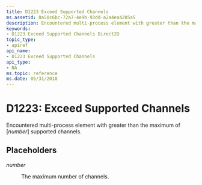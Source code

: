 ```yaml
---
title: D1223 Exceed Supported Channels
ms.assetid: 0a50c6bc-72a7-4e9b-93dd-a2a4ea4285a5
description: Encountered multi-process element with greater than the maximum of supported channels.
keywords:
- D1223 Exceed Supported Channels Direct2D
topic_type:
- apiref
api_name:
- D1223 Exceed Supported Channels
api_type:
- NA
ms.topic: reference
ms.date: 05/31/2018
---
```


# D1223: Exceed Supported Channels

Encountered multi-process element with greater than the maximum of \[*number*\] supported channels.

## Placeholders

<dl> <dt>

<span id="number"></span><span id="NUMBER"></span>*number*
</dt> <dd>

The maximum number of channels.

</dd> </dl> 




 

 

 
